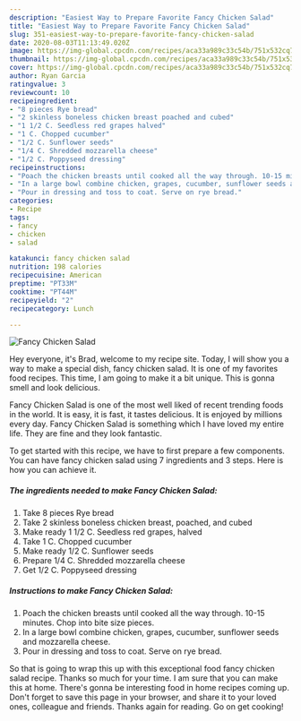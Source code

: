 ```yaml
---
description: "Easiest Way to Prepare Favorite Fancy Chicken Salad"
title: "Easiest Way to Prepare Favorite Fancy Chicken Salad"
slug: 351-easiest-way-to-prepare-favorite-fancy-chicken-salad
date: 2020-08-03T11:13:49.020Z
image: https://img-global.cpcdn.com/recipes/aca33a989c33c54b/751x532cq70/fancy-chicken-salad-recipe-main-photo.jpg
thumbnail: https://img-global.cpcdn.com/recipes/aca33a989c33c54b/751x532cq70/fancy-chicken-salad-recipe-main-photo.jpg
cover: https://img-global.cpcdn.com/recipes/aca33a989c33c54b/751x532cq70/fancy-chicken-salad-recipe-main-photo.jpg
author: Ryan Garcia
ratingvalue: 3
reviewcount: 10
recipeingredient:
- "8 pieces Rye bread"
- "2 skinless boneless chicken breast poached and cubed"
- "1 1/2 C. Seedless red grapes halved"
- "1 C. Chopped cucumber"
- "1/2 C. Sunflower seeds"
- "1/4 C. Shredded mozzarella cheese"
- "1/2 C. Poppyseed dressing"
recipeinstructions:
- "Poach the chicken breasts until cooked all the way through. 10-15 minutes. Chop into bite size pieces."
- "In a large bowl combine chicken, grapes, cucumber, sunflower seeds and mozzarella cheese."
- "Pour in dressing and toss to coat. Serve on rye bread."
categories:
- Recipe
tags:
- fancy
- chicken
- salad

katakunci: fancy chicken salad 
nutrition: 198 calories
recipecuisine: American
preptime: "PT33M"
cooktime: "PT44M"
recipeyield: "2"
recipecategory: Lunch

---
```



![Fancy Chicken Salad](https://img-global.cpcdn.com/recipes/aca33a989c33c54b/751x532cq70/fancy-chicken-salad-recipe-main-photo.jpg)

Hey everyone, it's Brad, welcome to my recipe site. Today, I will show you a way to make a special dish, fancy chicken salad. It is one of my favorites food recipes. This time, I am going to make it a bit unique. This is gonna smell and look delicious.

Fancy Chicken Salad is one of the most well liked of recent trending foods in the world. It is easy, it is fast, it tastes delicious. It is enjoyed by millions every day. Fancy Chicken Salad is something which I have loved my entire life. They are fine and they look fantastic.




To get started with this recipe, we have to first prepare a few components. You can have fancy chicken salad using 7 ingredients and 3 steps. Here is how you can achieve it.

##### The ingredients needed to make Fancy Chicken Salad:

1. Take 8 pieces Rye bread
1. Take 2 skinless boneless chicken breast, poached, and cubed
1. Make ready 1 1/2 C. Seedless red grapes, halved
1. Take 1 C. Chopped cucumber
1. Make ready 1/2 C. Sunflower seeds
1. Prepare 1/4 C. Shredded mozzarella cheese
1. Get 1/2 C. Poppyseed dressing




##### Instructions to make Fancy Chicken Salad:

1. Poach the chicken breasts until cooked all the way through. 10-15 minutes. Chop into bite size pieces.
1. In a large bowl combine chicken, grapes, cucumber, sunflower seeds and mozzarella cheese.
1. Pour in dressing and toss to coat. Serve on rye bread.




So that is going to wrap this up with this exceptional food fancy chicken salad recipe. Thanks so much for your time. I am sure that you can make this at home. There's gonna be interesting food in home recipes coming up. Don't forget to save this page in your browser, and share it to your loved ones, colleague and friends. Thanks again for reading. Go on get cooking!
